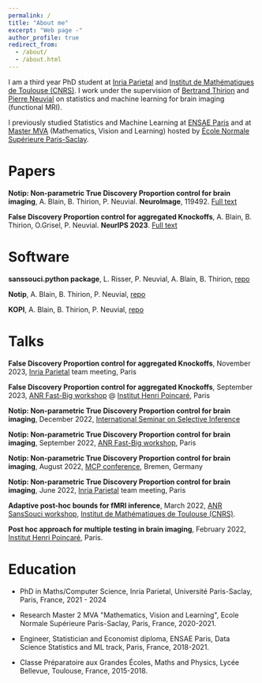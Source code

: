 ```yaml
---
permalink: /
title: "About me"
excerpt: "Web page -"
author_profile: true
redirect_from: 
  - /about/
  - /about.html
---
```


I am a third year PhD student at [Inria Parietal](https://team.inria.fr/parietal/) and [Institut de Mathématiques de Toulouse (CNRS)](https://www.math.univ-toulouse.fr/?lang=en). I work under the supervision of [Bertrand Thirion](https://pages.saclay.inria.fr/bertrand.thirion/) and [Pierre Neuvial](https://www.math.univ-toulouse.fr/~pneuvial/) on statistics and machine learning for brain imaging (functional MRI).

I previously studied Statistics and Machine Learning at [ENSAE Paris](https://www.ensae.fr/en) and at [Master MVA](https://www.master-mva.com/) (Mathematics, Vision and Learning) hosted by [École Normale Supérieure Paris-Saclay](https://ens-paris-saclay.fr/en).

# Papers

**Notip: Non-parametric True Discovery Proportion control for brain imaging**, A. Blain, B. Thirion, P. Neuvial. **NeuroImage**, 119492. [Full text](https://doi.org/10.1016/j.neuroimage.2022.119492)

**False Discovery Proportion control for aggregated Knockoffs**, A. Blain, B. Thirion, O.Grisel, P. Neuvial. **NeurIPS 2023**. [Full text](https://arxiv.org/abs/2310.10373)


# Software

**sanssouci.python package**, L. Risser, P. Neuvial, A. Blain, B. Thirion, [repo](https://github.com/pneuvial/sanssouci.python)

**Notip**, A. Blain, B. Thirion, P. Neuvial, [repo](https://github.com/alexblnn/Notip)

**KOPI**, A. Blain, B. Thirion, P. Neuvial, [repo](https://github.com/alexblnn/KOPI)

# Talks

**False Discovery Proportion control for aggregated Knockoffs**, November 2023, [Inria Parietal](https://team.inria.fr/parietal/) team meeting, Paris

**False Discovery Proportion control for aggregated Knockoffs**, September 2023, [ANR Fast-Big workshop](https://project.inria.fr/fastbig/stats-workshop-october-19th-2023/) @ [Institut Henri Poincaré](http://www.ihp.fr/en), Paris

**Notip: Non-parametric True Discovery Proportion control for brain imaging**, December 2022, [International Seminar on Selective Inference](https://www.selectiveinferenceseminar.com/)

**Notip: Non-parametric True Discovery Proportion control for brain imaging**, September 2022, [ANR Fast-Big workshop](https://anr.fr/Project-ANR-17-CE23-0011), Paris

**Notip: Non-parametric True Discovery Proportion control for brain imaging**, August 2022, [MCP conference](https://www.mcp-conference.org/), Bremen, Germany

**Notip: Non-parametric True Discovery Proportion control for brain imaging**, June 2022, [Inria Parietal](https://team.inria.fr/parietal/) team meeting, Paris

**Adaptive post-hoc bounds for fMRI inference**, March 2022, [ANR SansSouci workshop](https://anr.fr/Projet-ANR-16-CE40-0019), [Institut de Mathématiques de Toulouse (CNRS)](https://www.math.univ-toulouse.fr/?lang=en).

**Post hoc approach for multiple testing in brain imaging**, February 2022, [Institut Henri Poincaré](http://www.ihp.fr/en), Paris.

# Education

* PhD in Maths/Computer Science, Inria Parietal, Université Paris-Saclay, Paris, France, 2021 - 2024

* Research Master 2 MVA "Mathematics, Vision and Learning", Ecole Normale Supérieure Paris-Saclay, Paris, France, 2020-2021.

* Engineer, Statistician and Economist diploma, ENSAE Paris, Data Science Statistics and ML track, Paris, France, 2018-2021.

* Classe Préparatoire aux Grandes Écoles, Maths and Physics, Lycée Bellevue, Toulouse, France, 2015-2018.

